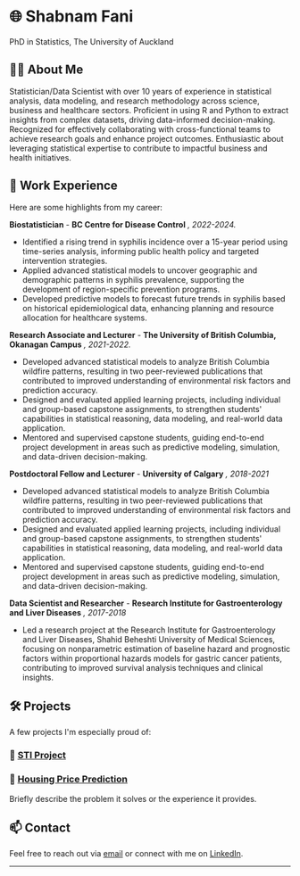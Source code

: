 # 🌐 Shabnam Fani
PhD in Statistics, The University of Auckland 

## 🧑‍💻 About Me

Statistician/Data Scientist with over 10 years of experience in statistical analysis, data modeling, and research methodology across science, business and healthcare sectors. Proficient in using R and Python to extract insights from complex datasets, driving data-informed decision-making. Recognized for effectively collaborating with cross-functional teams to achieve research goals and enhance project outcomes. Enthusiastic about leveraging statistical expertise to contribute to impactful business and health initiatives.

## 💼 Work Experience

Here are some highlights from my career:

**Biostatistician** - **BC Centre for Disease Control** *, 2022-2024.*  
  -	Identified a rising trend in syphilis incidence over a 15-year period using time-series analysis, informing public health policy and targeted intervention strategies.
  -	Applied advanced statistical models to uncover geographic and demographic patterns in syphilis prevalence, supporting the development of region-specific prevention programs.
  -	Developed predictive models to forecast future trends in syphilis based on historical epidemiological data, enhancing planning and resource allocation for healthcare systems.

**Research Associate and Lecturer** - **The University of British Columbia, Okanagan Campus** *, 2021-2022.* 
  - Developed advanced statistical models to analyze British Columbia wildfire patterns, resulting in two peer-reviewed publications that contributed to improved understanding of environmental risk factors and prediction accuracy.
 - Designed and evaluated applied learning projects, including individual and group-based capstone assignments, to strengthen students' capabilities in statistical reasoning, data modeling, and real-world data application.
  - Mentored and supervised capstone students, guiding end-to-end project development in areas such as predictive modeling, simulation, and data-driven decision-making.

**Postdoctoral Fellow and Lecturer** - **University of Calgary** *, 2018-2021*
  - Developed advanced statistical models to analyze British Columbia wildfire patterns, resulting in two peer-reviewed publications that contributed to improved understanding of environmental risk factors and prediction accuracy.
  -	Designed and evaluated applied learning projects, including individual and group-based capstone assignments, to strengthen students' capabilities in statistical reasoning, data modeling, and real-world data application.
   - Mentored and supervised capstone students, guiding end-to-end project development in areas such as predictive modeling, simulation, and data-driven decision-making.
     
**Data Scientist and Researcher** - **Research Institute for Gastroenterology and Liver Diseases** *, 2017-2018*
  -	Led a research project at the Research Institute for Gastroenterology and Liver Diseases, Shahid Beheshti University of Medical Sciences, focusing on nonparametric estimation of baseline hazard and prognostic factors within proportional hazards models for gastric cancer patients, contributing to improved survival analysis techniques and clinical insights.


## 🛠️ Projects

A few projects I'm especially proud of:

### 🚀 [STI Project](https://linktoproject.com)


### 📱 [Housing Price Prediction](https://github.com/ShFANI/shfani.github.io/blob/main/Ames_Regression_GD_NN_Comparison_Updated.ipynb)
Briefly describe the problem it solves or the experience it provides.


## 📫 Contact

Feel free to reach out via [email](mailto:you@example.com) or connect with me on [LinkedIn](https://linkedin.com/in/yourprofile).

---

